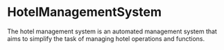 # HotelManagementSystem
The hotel management system is an automated management system that aims to simplify
the task of managing hotel operations and functions.
